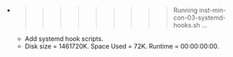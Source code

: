 * >>>>>>>>> Running inst-min-con-03-systemd-hooks.sh ...
  * Add systemd hook scripts.
  * Disk size = 1461720K. Space Used = 72K. Runtime = 00:00:00:00.
